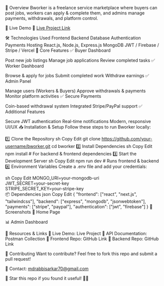 🌟 Overview
Bworker is a freelance service marketplace where buyers can post jobs, workers can apply & complete them, and admins manage payments, withdrawals, and platform control.

🚀 Live Demo
🔗 [Live Project Link](https://bworker-50df7.web.app/)

🛠️ Technologies Used
Frontend	Backend	Database	Authentication	Payments	Hosting
React.js,	Node.js, Express.js	MongoDB	JWT / Firebase	/ Stripe /	Vercel 
📌 Core Features
✅ Buyer Dashboard

Post new job listings
Manage job applications
Review completed tasks
✅ Worker Dashboard

Browse & apply for jobs
Submit completed work
Withdraw earnings
✅ Admin Panel

Manage users (Workers & Buyers)
Approve withdrawals & payments
Monitor platform activities
✅ Secure Payments

Coin-based withdrawal system
Integrated Stripe/PayPal support
✅ Additional Features

Secure JWT authentication
Real-time notifications
Modern, responsive UI/UX
📥 Installation & Setup
Follow these steps to run Bworker locally:

1️⃣ Clone the Repository
sh
Copy
Edit
git clone https://github.com/your-username/bworker.git
cd bworker
2️⃣ Install Dependencies
sh
Copy
Edit
npm install  # For backend & frontend dependencies
3️⃣ Start the Development Server
sh
Copy
Edit
npm run dev  # Runs frontend & backend
4️⃣ Environment Variables
Create a .env file and add your credentials:

sh
Copy
Edit
MONGO_URI=your-mongodb-uri  
JWT_SECRET=your-secret-key  
STRIPE_SECRET_KEY=your-stripe-key  
📦 Dependencies
json
Copy
Edit
{
  "frontend": ["react", "next.js", "tailwindcss"],
  "backend": ["express", "mongodb", "jsonwebtoken"],
  "payments": ["stripe", "paypal"],
  "authentication": ["jwt", "firebase"]
}
📸 Screenshots
🚀 Home Page

📊 Admin Dashboard

📜 Resources & Links
🔹 Live Demo: Live Project
🔹 API Documentation: Postman Collection
🔹 Frontend Repo: GitHub Link
🔹 Backend Repo: GitHub Link

🤝 Contributing
Want to contribute? Feel free to fork this repo and submit a pull request!

📩 Contact: mdrabbisarkar70@gmail.com 

🌟 Star this repo if you found it useful! 🚀✨
